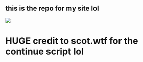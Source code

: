 <h2>
  this is the repo for my site lol
</h2>

<img src="https://i.imgur.com/eV8t7Rw.jpg">

<h1>
  HUGE credit to scot.wtf for the continue script lol
</h1>

